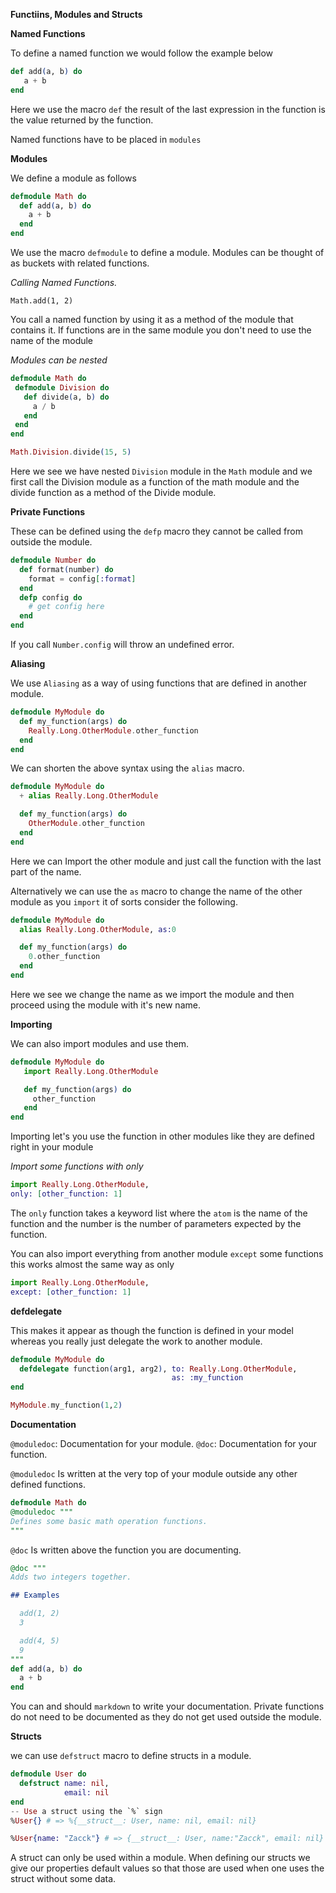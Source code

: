 **Functiins, Modules and Structs**


**Named Functions**

 To define a named function we would follow the example below

 ```Elixir
 def add(a, b) do
    a + b
 end
 ```

Here we use the macro `def` the result of the last expression in the function is the value returned by the function.

Named functions have to be placed in `modules`

**Modules**

We define a module as follows

```Elixir
defmodule Math do
  def add(a, b) do
    a + b
  end
end
```

We use the macro `defmodule` to define a module. Modules can be thought of as buckets with related functions.

 *Calling Named Functions.*

 `Math.add(1, 2)`

 You call a named function by using it as a method of the module that contains it.
 If functions are in the same module you don't need to use the name of the module


 *Modules can be nested*

 ```Elixir
 defmodule Math do
  defmodule Division do
    def divide(a, b) do
      a / b
    end
  end
 end

 Math.Division.divide(15, 5)
 ```

 Here we see we have nested `Division` module in the `Math` module and we first call the Division module as a function of the math module and the divide function as a method of the Divide module.

 **Private Functions**

 These can be defined using the `defp` macro they cannot be called from outside the module.

```Elixir
defmodule Number do
  def format(number) do
    format = config[:format]
  end
  defp config do
    # get config here
  end
end
```

If you call `Number.config` will throw an undefined error.


**Aliasing**

We use `Aliasing` as a way of using functions that are defined in another module.

```Elixir
defmodule MyModule do
  def my_function(args) do
    Really.Long.OtherModule.other_function
  end
end
```

We can shorten the above syntax using the `alias` macro.

```Elixir
defmodule MyModule do
  + alias Really.Long.OtherModule

  def my_function(args) do
    OtherModule.other_function
  end
end
```

Here we can Import the other module and just call the function with the last part of the name.

Alternatively we can use the `as` macro to change the name of the other module as you `import` it of sorts consider the following.

```Elixir
defmodule MyModule do
  alias Really.Long.OtherModule, as:0

  def my_function(args) do
    0.other_function
  end
end
```


Here we see we change the name as we import the module and then proceed using the module with it's new name.


**Importing**

 We can also import modules and use them.

 ```Elixir
 defmodule MyModule do  
    import Really.Long.OtherModule

    def my_function(args) do
      other_function
    end
 end
 ```

 Importing let's  you use the function in other modules like they are defined right in your module

 *Import some functions with only*

 ```Elixir
 import Really.Long.OtherModule,
 only: [other_function: 1]

 ```
 The `only` function takes a keyword list where the `atom` is the name of the function and the number is the number of parameters expected  by the function.

 You can also import everything from another module `except` some functions this works almost the same way as only

 ```Elixir
 import Really.Long.OtherModule,
 except: [other_function: 1]
 ```

**defdelegate**

This makes it appear as though the function is defined in your model whereas you really just delegate the work to another module.

```Elixir
defmodule MyModule do
  defdelegate function(arg1, arg2), to: Really.Long.OtherModule,
                                    as: :my_function
end

MyModule.my_function(1,2)
```


**Documentation**

`@moduledoc`: Documentation for your module.
`@doc`: Documentation for your function.


`@moduledoc` Is written at the very top of your module outside any other defined functions.

```Elixir
defmodule Math do
@moduledoc """
Defines some basic math operation functions.
"""
```

`@doc` Is written above the function you are documenting.

```Elixir
@doc """
Adds two integers together.

## Examples

  add(1, 2)
  3

  add(4, 5)
  9
"""
def add(a, b) do
  a + b
end
```


You can and should `markdown` to write your documentation. Private functions do not need to be documented as they do not get used outside the module.



**Structs**

we can use `defstruct` macro to define structs in a module.

```Elixir
defmodule User do
  defstruct name: nil,
            email: nil
end
-- Use a struct using the `%` sign
%User{} # => %{__struct__: User, name: nil, email: nil}

%User{name: "Zacck"} # => {__struct__: User, name:"Zacck", email: nil}
```

A struct can only be used within a module. When defining our structs we give our properties default values so that those are used when one uses the struct without some data.
